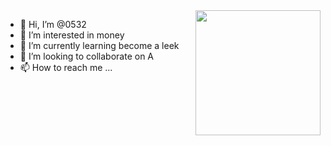  <img align='right' src='https://octodex.github.com/images/hula_loop_octodex03.gif' width='200'>


- 👋 Hi, I’m @0532
- 👀 I’m interested in money
- 🌱 I’m currently learning become a leek     
- 💞️ I’m looking to collaborate on A
- 📫 How to reach me ...

<!---
0532/0532 is a ✨ special ✨ repository because its `README.md` (this file) appears on your GitHub profile.
You can click the Preview link to take a look at your changes.
--->

